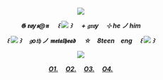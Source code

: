 
<h5 align="center"
  
 ![](https://64.media.tumblr.com/0cf817c285677416e73ea2e7a603f164/fe915737b55192dd-0f/s400x600/7444ec53856842a2be8cacc603d4564fb85d7dab.jpg)

𝕲 𝖗𝖆y𝖘@𝖓 　 ꒰ ![](https://64.media.tumblr.com/7005374ad7f975502393528891320e49/b4746bdbb4997815-df/s75x75_c1/016afb24bc42663d8449b78a3741ec4492ce5fd2.gifv) ꒱ 　 + 𝔤𝔯𝔞y　 ⊹ h**e** ノ him 

꒰ ![](https://64.media.tumblr.com/5981fc4bdb79010cb7c1fc339e791b87/f6e4bd69748ba743-1b/s75x75_c1/6de9d016cb53b6f5664ab360f4c587cf2da7c0f1.gifv) ꒱ 　𝔤o𝔱𝔥 ノ 𝖒𝖊𝖙𝖆𝖑𝖍𝖊𝖆𝖉 　 **☆**　8teen　eng 　꒰ ![](https://64.media.tumblr.com/a404105fb71eb8ea9d2c618a5d1bebdb/b4746bdbb4997815-9f/s75x75_c1/b373b5764a379488d22d13353c27cf4ab71c0050.gifv) ꒱ 



 ![](https://64.media.tumblr.com/0770f18d5a3177d6fe488348f79d4e11/e5539f7e913c8088-98/s540x810/6673e5cd6cce3cd2ad44175515e609c629afd5e3.gifv)

 [O1.](https://rentry.co/beatradio)　 [O2.](https://www.last.fm/user/slugrat)　 [O3.](https://open.spotify.com/user/29b3w3o2vjw1nawbodxm5igjw?si=4402ddc581344289)　 [O4.](https://spacehey.com/6zerb)
